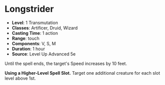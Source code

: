 # Longstrider

- **Level**: 1 Transmutation
- **Classes**: Artificer, Druid, Wizard
- **Casting Time**: 1 action
- **Range**: touch
- **Components**: V, S, M
- **Duration**: 1 hour
- **Source**: Level Up Advanced 5e

Until the spell ends, the target's Speed increases by 10 feet.

**Using a Higher-Level Spell Slot.** Target one additional creature for each slot level above 1st.
